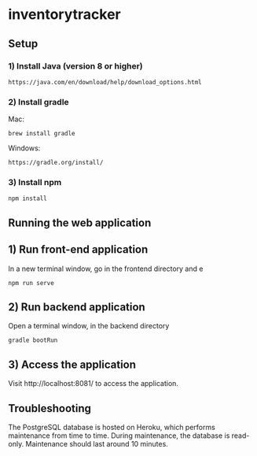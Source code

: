 # inventorytracker

## Setup

### 1) Install Java (version 8 or higher)
```
https://java.com/en/download/help/download_options.html
```

### 2) Install gradle
Mac:
```
brew install gradle
```

Windows:
```
https://gradle.org/install/
```

### 3) Install npm
```
npm install
```


## Running the web application

## 1) Run front-end application
In a new terminal window, go in the frontend directory and e
```
npm run serve
```

## 2) Run backend application
Open a terminal window, in the backend directory
```
gradle bootRun
```

## 3) Access the application
Visit http://localhost:8081/ to access the application.




## Troubleshooting
The PostgreSQL database is hosted on Heroku, which performs maintenance from time to time. During maintenance, the database is read-only. Maintenance should last around 10 minutes.
